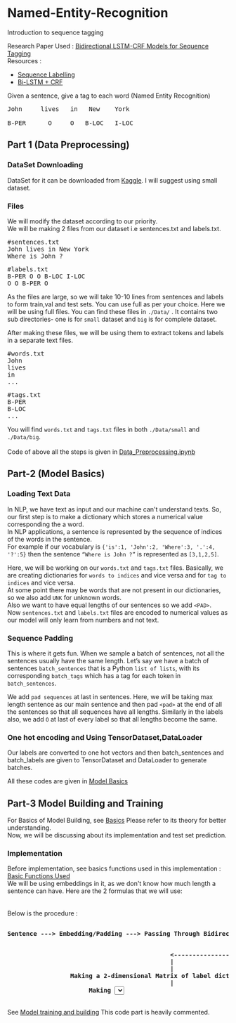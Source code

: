 # Named-Entity-Recognition
Introduction to sequence tagging

Research Paper Used : <a href="https://arxiv.org/pdf/1508.01991v1.pdf"> Bidirectional LSTM-CRF Models for Sequence Tagging</a><br>
Resources : 
- <a href="https://github.com/sgrvinod/a-PyTorch-Tutorial-to-Sequence-Labeling">Sequence Labelling</a>
- <a href="https://pytorch.org/tutorials/beginner/nlp/advanced_tutorial.html">Bi-LSTM + CRF</a>

Given a sentence, give a tag to each word (Named Entity Recognition)
<pre>
John     lives   in   New    York<br>
B-PER      O     O   B-LOC   I-LOC
</pre>

## Part 1 (Data Preprocessing)

### DataSet Downloading
DataSet for it can be downloaded from <a href="https://www.kaggle.com/abhinavwalia95/entity-annotated-corpus">Kaggle</a>.
I will suggest using small dataset.

### Files
We will modify the dataset according to our priority.<br>
We will be making 2 files from our dataset i.e sentences.txt and labels.txt.

<pre>
#sentences.txt
John lives in New York
Where is John ?
</pre>

<pre>
#labels.txt
B-PER O O B-LOC I-LOC
O O B-PER O
</pre>
As the files are large, so we will take 10-10 lines from sentences and labels to form train,val and test sets.
You can use full as per your choice. Here we will be using full files.
You can find these files in `./Data/` . It contains two sub directories- one is for `small` dataset and `big` is for complete dataset.

After making these files, we will be using them to extract tokens and labels in a separate text files.

<pre>
#words.txt
John
lives
in
...
</pre>

<pre>
#tags.txt
B-PER
B-LOC
...
</pre>

You will find `words.txt` and `tags.txt` files in both `./Data/small` and `./Data/big`.<br>
<br>
Code of above all the steps is given in <a href="https://github.com/akash1309/Named-Entity-Recognition/blob/master/Data_Preprocessing.ipynb"> Data_Preprocessing.ipynb </a>

## Part-2 (Model Basics)

### Loading Text Data

In NLP, we have text as input and our machine can't understand texts. So, our first step is to make a dictionary which stores a numerical value corresponding the a word.<br>
In NLP applications, a sentence is represented by the sequence of indices of the words in the sentence.<br>
For example if our vocabulary is `{'is':1, 'John':2, 'Where':3, '.':4, '?':5}`
then the sentence `“Where is John ?”` is represented as `[3,1,2,5]`. 

Here, we will be working on our `words.txt` and `tags.txt` files. Basically, we are creating dictionaries for `words to indices` and vice versa and for `tag to indices` and vice versa.<br>
At some point there may be words that are not present in our dictionaries, so we also add `UNK` for unknown words.<br>
Also we want to have equal lengths of our sentences so we add `<PAD>`.
<br>
Now `sentences.txt` and `labels.txt` files are encoded to numerical values as our model will only learn from numbers and not text.

### Sequence Padding

This is where it gets fun. When we sample a batch of sentences, not all the sentences usually have the same length. Let’s say we have a batch of sentences `batch_sentences` that is a Python `list of lists`, with its corresponding `batch_tags` which has a tag for each token in `batch_sentences`.

We add `pad sequences` at last in sentences. Here, we will be taking max length sentence as our main sentence and then pad `<pad>` at the end of all the sentences so that all sequences have all lengths. Similarly in the labels also, we add `O` at last of every label so that all lengths become the same.

### One hot encoding and Using TensorDataset,DataLoader

Our labels are converted to one hot vectors and then batch_sentences and batch_labels are given to TensorDataset and DataLoader to generate batches.

All these codes are given in <a href="https://github.com/akash1309/Named-Entity-Recognition/blob/master/Model_Basics.ipynb">
  Model Basics</a>
  
## Part-3 Model Building and Training

For Basics of Model Building, see <a href="https://github.com/sgrvinod/a-PyTorch-Tutorial-to-Sequence-Labeling">Basics</a>
Please refer to its theory for better understanding.<br>
Now, we will be discussing about its implementation and test set prediction.<br>

### Implementation
Before implementation, see basics functions used in this implementation : <a href="https://github.com/akash1309/Named-Entity-Recognition/blob/master/Basics_Of_Functions_Used.ipynb">Basic Functions Used</a><br>
We will be using embeddings in it, as we don't know how much length a sentence can have.
Here are the 2 formulas that we will use:<br>
<br><br>
Below is the procedure : 
<pre><b>
Sentence ---> Embedding/Padding ---> Passing Through Bidirectional LSTM ---> Label Prediction
                                                                                  |
                                                                                  |
                                            <--------------------------------------
                                            |
                                            |
                 Making a 2-dimensional Matrix of label dictionary size and filling it with default value.
                                            |
                      Making <SELECT> tag value as 0 (As it is starting) 
                                            |
                 For every word in sentence, see emission and transition score and add both.
                                            |
              Add the summation of emission and transition score to the 2-dimensional Matrix.(see <a href="https://github.com/akash1309/Named-Entity-Recognition/blob/master/formula1.png?raw=true">Formula 1</a>)
                                            |
                  Calculate score of other label and conditional probability,(see <a href="https://github.com/akash1309/Named-Entity-Recognition/blob/master/formula2.png?raw=true">Formula 2</a>)            
             
                  








                                          
</b></pre>
<br>
See <a href= "https://github.com/akash1309/Named-Entity-Recognition/blob/master/Bidirectional_Lstm_%2B_CRF.ipynb"> Model training and building</a> This code part is heavily commented.


